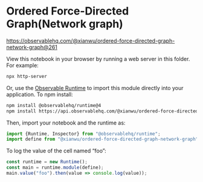 # Ordered Force-Directed Graph(Network graph)

https://observablehq.com/@xianwu/ordered-force-directed-graph-network-graph@261

View this notebook in your browser by running a web server in this folder. For
example:

~~~sh
npx http-server
~~~

Or, use the [Observable Runtime](https://github.com/observablehq/runtime) to
import this module directly into your application. To npm install:

~~~sh
npm install @observablehq/runtime@4
npm install https://api.observablehq.com/@xianwu/ordered-force-directed-graph-network-graph@261.tgz?v=3
~~~

Then, import your notebook and the runtime as:

~~~js
import {Runtime, Inspector} from "@observablehq/runtime";
import define from "@xianwu/ordered-force-directed-graph-network-graph";
~~~

To log the value of the cell named “foo”:

~~~js
const runtime = new Runtime();
const main = runtime.module(define);
main.value("foo").then(value => console.log(value));
~~~
